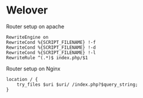 # Welover


Router setup on apache
```
RewriteEngine on
RewriteCond %{SCRIPT_FILENAME} !-f
RewriteCond %{SCRIPT_FILENAME} !-d
RewriteCond %{SCRIPT_FILENAME} !-l
RewriteRule ^(.*)$ index.php/$1
```
Router setup on Nginx
```
location / {
    try_files $uri $uri/ /index.php?$query_string;
}
```
